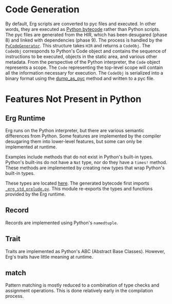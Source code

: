 # Code Generation

By default, Erg scripts are converted to pyc files and executed. In other words, they are executed as [Python bytecode](https://github.com/erg-lang/erg/blob/d1dc1e60e7d4e3333f80ed23c5ead77b5fe47cb2/doc/JA/python/bytecode_instructions.md) rather than Python scripts.
The pyc files are generated from the HIR, which has been desugared (phase 8) and linked with dependencies (phase 9).
The process is handled by the [`PyCodeGenerator`](https://github.com/erg-lang/erg/blob/d1dc1e60e7d4e3333f80ed23c5ead77b5fe47cb2/crates/erg_compiler/codegen.rs#L160). This structure takes `HIR` and returns a `CodeObj`.
The `CodeObj` corresponds to Python's Code object and contains the sequence of instructions to be executed, objects in the static area, and various other metadata. From the perspective of the Python interpreter, the `Code` object represents a scope. The `Code` representing the top-level scope will contain all the information necessary for execution. The `CodeObj` is serialized into a binary format using the [dump_as_pyc](https://github.com/erg-lang/erg/blob/d1dc1e60e7d4e3333f80ed23c5ead77b5fe47cb2/crates/erg_compiler/ty/codeobj.rs#L378) method and written to a pyc file.

# Features Not Present in Python

## Erg Runtime

Erg runs on the Python interpreter, but there are various semantic differences from Python.
Some features are implemented by the compiler desugaring them into lower-level features, but some can only be implemented at runtime.

Examples include methods that do not exist in Python's built-in types.
Python's built-ins do not have a `Nat` type, nor do they have a `times!` method.
These methods are implemented by creating new types that wrap Python's built-in types.

These types are located [here](https://github.com/erg-lang/erg/blob/d1dc1e60e7d4e3333f80ed23c5ead77b5fe47cb2/crates/erg_compiler/lib/std).
The generated bytecode first imports [`_erg_std_prelude.py`](https://github.com/erg-lang/erg/blob/d1dc1e60e7d4e3333f80ed23c5ead77b5fe47cb2/crates/erg_compiler/codegen.rs#L3113). This module re-exports the types and functions provided by the Erg runtime.

## Record

Records are implemented using Python's `namedtuple`.

## Trait

Traits are implemented as Python's ABC (Abstract Base Classes).
However, Erg's traits have little meaning at runtime.

## match

Pattern matching is mostly reduced to a combination of type checks and assignment operations. This is done relatively early in the compilation process.
